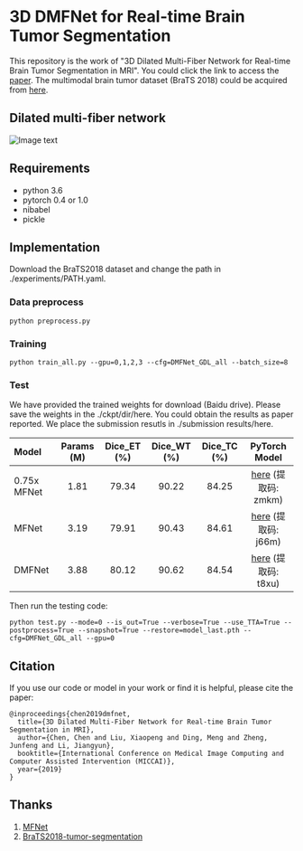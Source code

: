 # 3D DMFNet for Real-time Brain Tumor Segmentation

This repository is the work of "3D Dilated Multi-Fiber Network for Real-time Brain Tumor Segmentation in MRI". You could click the link to access the [paper](https://arxiv.org/pdf/1904.03355.pdf). The multimodal brain tumor dataset (BraTS 2018) could be acquired from [here](https://www.med.upenn.edu/sbia/brats2018.html).


## Dilated multi-fiber network

![Image text](https://github.com/China-LiuXiaopeng/BraTS-DMFNet/blob/master/fig/Architecture.jpg)

## Requirements
* python 3.6
* pytorch 0.4 or 1.0
* nibabel
* pickle 

## Implementation

Download the BraTS2018 dataset and change the path in ./experiments/PATH.yaml.

### Data preprocess

```
python preprocess.py
```

### Training

```
python train_all.py --gpu=0,1,2,3 --cfg=DMFNet_GDL_all --batch_size=8
```

### Test

We have provided the trained weights for download (Baidu drive). Please save the weights in the ./ckpt/dir/here. You could obtain the results as paper reported. We place the submission resutls in ./submission results/here.

| Model         | Params (M) | Dice_ET (%) | Dice_WT (%) | Dice_TC (%) | PyTorch Model |
| :-------------|:----------:|:-----------:|:-----------:|:-----------:|:-------------:|
| 0.75x MFNet   | 1.81 | 79.34 | 90.22 | 84.25 | [here](https://pan.baidu.com/s/1X5FWuG3Z93hBvXp8Pje73Q) (提取码: zmkm) |
| MFNet         | 3.19 | 79.91 | 90.43 | 84.61 | [here](https://pan.baidu.com/s/1if2rfnjKCgWHvBvumvGWJA) (提取码: j66m) |
| DMFNet        | 3.88 | 80.12 | 90.62 | 84.54 | [here](https://pan.baidu.com/s/1dRyo9ZvisZvAwO4TVen2Pg) (提取码: t8xu) |

Then run the testing code:
```
python test.py --mode=0 --is_out=True --verbose=True --use_TTA=True --postprocess=True --snapshot=True --restore=model_last.pth --cfg=DMFNet_GDL_all --gpu=0
```

## Citation

If you use our code or model in your work or find it is helpful, please cite the paper:
```
@inproceedings{chen2019dmfnet,
  title={3D Dilated Multi-Fiber Network for Real-time Brain Tumor Segmentation in MRI},
  author={Chen, Chen and Liu, Xiaopeng and Ding, Meng and Zheng, Junfeng and Li, Jiangyun},
  booktitle={International Conference on Medical Image Computing and Computer Assisted Intervention (MICCAI)},
  year={2019}
}
```

## Thanks

1. [MFNet](https://github.com/cypw/PyTorch-MFNet)
2. [BraTS2018-tumor-segmentation](https://github.com/ieee820/BraTS2018-tumor-segmentation)
